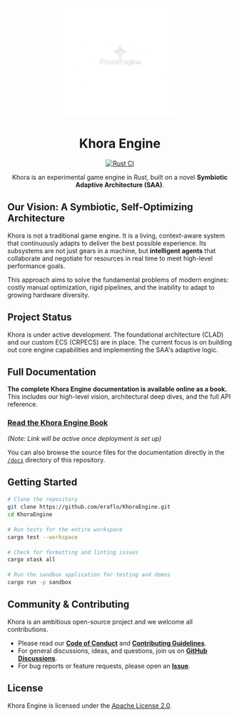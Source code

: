 <p align="center">
  <img src="docs/assets/logos/khora_full_logo.png" alt="Khora Engine Logo" width="250">
</p>

<h1 align="center">Khora Engine</h1>
<p align="center">
    <a href="https://github.com/eraflo/KhoraEngine/actions/workflows/rust.yml"><img src="https://github.com/eraflo/KhoraEngine/actions/workflows/rust.yml/badge.svg" alt="Rust CI"/></a>
</p>
<p align="center">
    Khora is an experimental game engine in Rust, built on a novel <strong>Symbiotic Adaptive Architecture (SAA)</strong>.
</p>

## Our Vision: A Symbiotic, Self-Optimizing Architecture

Khora is not a traditional game engine. It is a living, context-aware system that continuously adapts to deliver the best possible experience. Its subsystems are not just gears in a machine, but **intelligent agents** that collaborate and negotiate for resources in real time to meet high-level performance goals.

This approach aims to solve the fundamental problems of modern engines: costly manual optimization, rigid pipelines, and the inability to adapt to growing hardware diversity.

## Project Status

Khora is under active development. The foundational architecture (CLAD) and our custom ECS (CRPECS) are in place. The current focus is on building out core engine capabilities and implementing the SAA's adaptive logic.

## Full Documentation

**The complete Khora Engine documentation is available online as a book.** This includes our high-level vision, architectural deep dives, and the full API reference.

### **[Read the Khora Engine Book](https://eraflo.github.io/KhoraEngine/)** 
*(Note: Link will be active once deployment is set up)*

You can also browse the source files for the documentation directly in the [`/docs`](./docs) directory of this repository.

## Getting Started

```bash
# Clone the repository
git clone https://github.com/eraflo/KhoraEngine.git
cd KhoraEngine

# Run tests for the entire workspace
cargo test --workspace

# Check for formatting and linting issues
cargo xtask all

# Run the sandbox application for testing and demos
cargo run -p sandbox
```

## Community & Contributing

Khora is an ambitious open-source project and we welcome all contributions.

*   Please read our [**Code of Conduct**](./CODE_OF_CONDUCT.md) and [**Contributing Guidelines**](./CONTRIBUTING.md).
*   For general discussions, ideas, and questions, join us on [**GitHub Discussions**](https://github.com/eraflo/KhoraEngine/discussions).
*   For bug reports or feature requests, please open an [**Issue**](https://github.com/eraflo/KhoraEngine/issues).

## License

Khora Engine is licensed under the [Apache License 2.0](./LICENSE).
